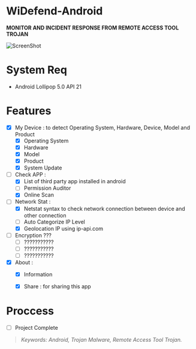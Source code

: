 # WiDefend-Android

**MONITOR AND INCIDENT RESPONSE FROM REMOTE ACCESS TOOL TROJAN**



![ScreenShot](https://github.com/wishihab/WiDefend-Android/blob/master/WiDefendAndroid.JPG)

# System Req

- Android Lollipop 5.0 API 21

# Features

- [x] My Device : to detect Operating System, Hardware, Device, Model and Product
	- [x] Operating System
	- [x] Hardware
	- [x] Model
	- [x] Product
	- [x] System Update
- [ ] Check APP : 
	- [x] List of third party app installed in android
	- [ ] Permission Auditor
	- [x] Online Scan
- [ ] Network Stat :
	- [x] Netstat syntax to check network connection between device and other connection
	- [ ] Auto Categorize IP Level
	- [x] Geolocation IP using ip-api.com
	
- [ ] Encryption ???
	- [ ] ???????????
	- [ ] ???????????
	- [ ] ???????????

- [x] About : 
	- [x] Information
	- [x] Share : for sharing this app




# Proccess

- [ ] Project Complete


> *Keywords: Android, Trojan Malware, Remote Access Tool Trojan.*

